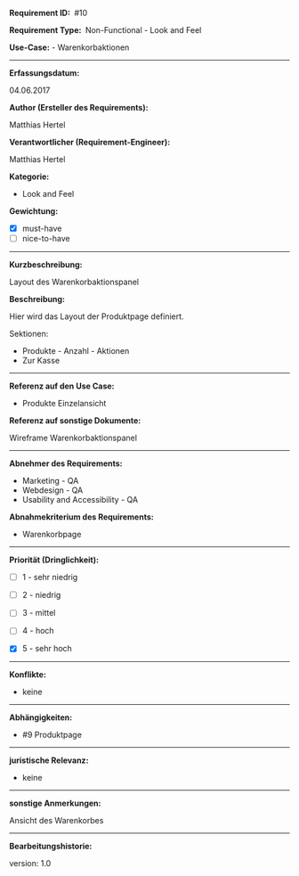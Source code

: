 **Requirement ID: ** #10

**Requirement Type: ** Non-Functional - Look and Feel

**Use-Case:** - Warenkorbaktionen

---

**Erfassungsdatum:**

04.06.2017

**Author (Ersteller des Requirements):**

Matthias Hertel

**Verantwortlicher (Requirement-Engineer):**

Matthias Hertel

**Kategorie:**

- Look and Feel

**Gewichtung:**

- [x] must-have
- [ ] nice-to-have

---
**Kurzbeschreibung:**

Layout des Warenkorbaktionspanel

**Beschreibung:**

Hier wird das Layout der Produktpage definiert.

Sektionen:
- Produkte - Anzahl - Aktionen
- Zur Kasse

---
**Referenz auf den Use Case:**

- Produkte Einzelansicht


**Referenz auf sonstige Dokumente:**

Wireframe Warenkorbaktionspanel

---
**Abnehmer des Requirements:**

- Marketing - QA
- Webdesign - QA
- Usability and Accessibility - QA

**Abnahmekriterium des Requirements:**

- Warenkorbpage

---
**Priorität (Dringlichkeit):**

- [ ] 1 - sehr niedrig
- [ ] 2 - niedrig
- [ ] 3 - mittel
- [ ] 4 - hoch
- [x] 5 - sehr hoch


---
**Konflikte:**
- keine

---
**Abhängigkeiten:**

- #9 Produktpage


---
**juristische Relevanz:**
- keine


---
**sonstige Anmerkungen:**

Ansicht des Warenkorbes

---
**Bearbeitungshistorie:**

version: 1.0
